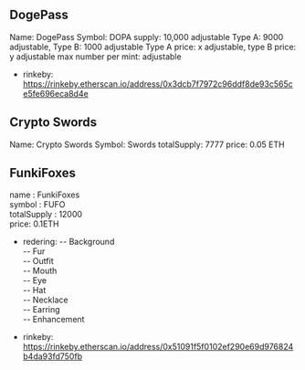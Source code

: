 ## DogePass
Name: DogePass
Symbol: DOPA
supply: 10,000 adjustable
Type A: 9000 adjustable, Type B: 1000 adjustable
Type A price: x adjustable, type B price: y adjustable
max number per mint: adjustable

- rinkeby: https://rinkeby.etherscan.io/address/0x3dcb7f7972c96ddf8de93c565ce5fe696eca8d4e

## Crypto Swords
Name: Crypto Swords
Symbol: Swords
totalSupply: 7777
price: 0.05 ETH

## FunkiFoxes
name : FunkiFoxes  
symbol : FUFO  
totalSupply : 12000  
price: 0.1ETH  
- redering: 
-- Background  
-- Fur  
-- Outfit  
-- Mouth  
-- Eye  
-- Hat  
-- Necklace  
-- Earring  
-- Enhancement  

- rinkeby: https://rinkeby.etherscan.io/address/0x51091f5f0102ef290e69d976824b4da93fd750fb

